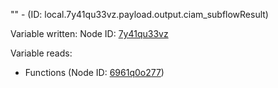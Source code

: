 "" - (ID: local.7y41qu33vz.payload.output.ciam_subflowResult)

Variable written:
Node ID: [7y41qu33vz](../nodes/7y41qu33vz.md)

Variable reads:
* Functions (Node ID: [6961q0o277](../nodes/6961q0o277.md))
